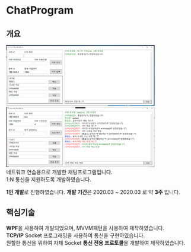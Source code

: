 # ChatProgram
## 개요
<img src ="/ReadmeIMG/ChatProgram_Main.PNG" width="400px"></img>   
<img src ="/ReadmeIMG/ChatProgram_In.PNG" width="400px"></img>   
네트워크 연습용으로 개발한 채팅프로그램입니다.   
1:N 통신을 지원하도록 개발하였습니다.

**1인 개발**로 진행하였습니다.
**개발 기간**은 2020.03 ~ 2020.03 로 약 **3주** 입니다.     

## 핵심기술
**WPF**을 사용하여 개발되었으며, MVVM패턴을 사용하여 제작하였습니다.   
**TCP/IP** Socket 프로그래밍을 사용하여 통신을 구현하였습니다.   
원할한 통신을 위하여 자체 Socket **통신 전용 프로토콜**을 개발하여 제작하였습니다.